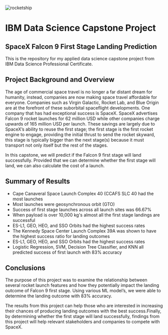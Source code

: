 ![rocketship](https://images.unsplash.com/photo-1517976547714-720226b864c1?ixid=MnwxMjA3fDB8MHxwaG90by1wYWdlfHx8fGVufDB8fHx8&ixlib=rb-1.2.1&auto=format&fit=crop&w=750&q=80)
# IBM Data Science Capstone Project
## SpaceX Falcon 9 First Stage Landing Prediction
This is the repository for my applied data science capstone project from IBM Data Science Professional Certificate.

## Project Background and Overview
The age of commercial space travel is no longer a far distant dream for humanity, instead, companies are now making space travel affordable for everyone. Companies such as Virgin Galactic, Rocket Lab, and Blue Origin are at the forefront of these suborbital spaceflight developments. One company that has had exceptional success is SpaceX. SpaceX advertises Falcon 9 rocket launches for 62 million USD while other companies charge upwards of 165 million USD per launch. These savings are largely due to SpaceX’s ability to reuse the first stage; the first stage is the first rocket engine to engage, providing the initial thrust to send the rocket skyward, this stage is typically bigger than the next stage(s) because it must transport not only itself but the rest of the stages.

In this capstone, we will predict if the Falcon 9 first stage will land successfully. Provided that we can determine whether the first stage will land, we can also calculate the cost of a launch. 

## Summary of Results
* Cape Canaveral Space Launch Complex 40 (CCAFS SLC 40 had the most launches
* Most launches were geosynchronous orbit (GTO)
* Success of first stage launches across all launch sites was 66.67%
* When payload is over 10,000 kg's almost all the first stage landings are successful
* ES-L1, GEO, HEO, and SSO Orbits had the highest success rates
* The Kennedy Space Center Launch Complex 39A was shown to have the highest success ratio for landing outcomes
* ES-L1, GEO, HEO, and SSO Orbits had the highest success rates
* Logistic Regression, SVM, Decision Tree Classifier, and KNN all predicted success of first launch with 83% accuracy
  
## Conclusions
The purpose of this project was to examine the relationship between several rocket launch features and how they potentially impact the landing outcome of Falcon 9 first stage. Using various ML model’s, we were able to determine the landing outcome with 83% accuracy.

The results from this project can help those who are interested in increasing their chances of producing landing outcomes with the best success.Finally, by determining whether the first stage will land successfully, findings from this project will help relevant stakeholders and companies to compete with SpaceX.
